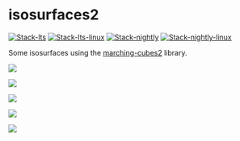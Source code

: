 # isosurfaces2

<!-- badges: start -->
[![Stack-lts](https://github.com/stla/isosurfaces2/actions/workflows/Stack-lts.yml/badge.svg)](https://github.com/stla/isosurfaces2/actions/workflows/Stack-lts.yml)
[![Stack-lts-linux](https://github.com/stla/isosurfaces2/actions/workflows/Stack-lts-linux.yml/badge.svg)](https://github.com/stla/isosurfaces2/actions/workflows/Stack-lts-linux.yml)
[![Stack-nightly](https://github.com/stla/isosurfaces2/actions/workflows/Stack-nightly.yml/badge.svg)](https://github.com/stla/isosurfaces2/actions/workflows/Stack-nightly.yml)
[![Stack-nightly-linux](https://github.com/stla/isosurfaces2/actions/workflows/Stack-nightly-linux.yml/badge.svg)](https://github.com/stla/isosurfaces2/actions/workflows/Stack-nightly-linux.yml)
<!-- badges: end -->

Some isosurfaces using the [marching-cubes2](https://github.com/stla/marching-cubes2) library.

![](gallery/orthocircles.gif)

![](gallery/pilz.gif)

![](gallery/mandelbulb.gif)

![](gallery/ICN5D.gif)

![](gallery/KohnNirenberg.gif)
